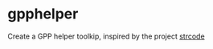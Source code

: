 # gpphelper

Create a GPP helper toolkip, inspired by the project [strcode](https://github.com/lorenzwalthert/strcode)
